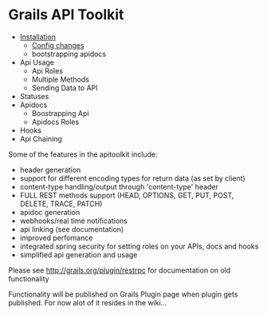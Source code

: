 # Grails API Toolkit

- <a href='https://github.com/orubel/grails-api-toolkit/wiki/Installation'>Installation</a>
    - <a href='https://github.com/orubel/grails-api-toolkit/wiki/Configuration'>Config changes</a>
    - bootstrapping apidocs
- Api Usage
    - Api Roles
    - Multiple Methods
    - Sending Data to API
- Statuses
- Apidocs
    - Boostrapping Api
    - Apidocs Roles
- Hooks
- Api Chaining

Some of the features in the apitoolkit include:

- header generation
- support for different encoding types for return data (as set by client)
- content-type handling/output through 'content-type' header
- FULL REST methods support (HEAD, OPTIONS, GET, PUT, POST, DELETE, TRACE, PATCH)
- apidoc generation
- webhooks/real time notifications
- api linking (see documentation)
- improved perfomance
- integrated spring security for setting roles on your APIs, docs and hooks
- simplified api generation and usage

Please see http://grails.org/plugin/restrpc for documentation on old functionality

Functionality will be published on Grails Plugin page when plugin gets published. For now alot of it resides in the wiki...


